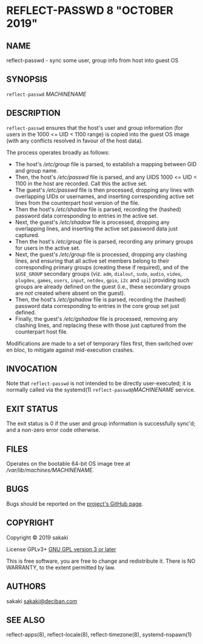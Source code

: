 [//]: # (Use md2man to generate the man page from this Markdown)
[//]: # (https://github.com/sunaku/md2man)

REFLECT-PASSWD 8 "OCTOBER 2019"
===============================

NAME
----

reflect-passwd - sync some user, group info from host into guest OS

SYNOPSIS
--------

`reflect-passwd` *MACHINENAME*

DESCRIPTION
-----------

`reflect-passwd` ensures that the host's user and group information (for
users in the 1000 <= UID < 1100 range) is copied into the guest OS
image (with any conflicts resolved in favour of the host data).

The process operates broadly as follows:

* The host's */etc/group* file is parsed, to establish a mapping
between GID and group name.
* Then, the host's */etc/passwd* file is parsed, and any UIDS
1000 <= UID < 1100 in the host are recorded. Call this the active set.
* The guest's */etc/passwd* file is then processed, dropping any lines with 
overlapping UIDs or usernames, and inserting corresponding active set lines
from the counterpart host version of the file.
* Then the host's */etc/shadow* file is parsed, recording the (hashed)
password data corresponding to entries in the active set.
* Next, the guest's */etc/shadow* file is processed, dropping any overlapping
lines, and inserting the active set password data just captured.
* Then the host's */etc/group* file is parsed, recording any primary groups
for users in the active set.
* Next, the guest's */etc/group* file is processed, dropping any clashing
lines, and ensuring that all active set members belong
to their corresponding primary groups (creating these if required),
and of the `$USE_GROUP`
secondary groups (viz. `adm`, `dialout`, `sudo`,
`audio`, `video`, `plugdev`, `games`, `users`, `input`, `netdev`, 
`gpio`, `i2c` and `spi`) providing such groups are already defined on the
guest (i.e., these secondary groups are *not* created where absent on the
guest).
* Then, the host's */etc/gshadow* file is parsed, recording the (hashed)
password data corresponding to entries in the core group set just defined.
* Finally, the guest's */etc/gshadow* file is processed, removing any
clashing lines, and replacing these with those just captured from the
counterpart host file.

Modifications are made to a set of temporary files first, then switched
over en bloc, to mitigate against mid-execution crashes.

INVOCATION
----------

Note that `reflect-passwd` is not intended to be directly user-executed; it is
normally called via the systemd(1) `reflect-passwd@`*MACHINENAME* service.

EXIT STATUS
-----------

The exit status is 0 if the user and group information is successfully
sync'd; and a non-zero error code otherwise.

FILES
-----

Operates on the bootable 64-bit OS image tree at
*/var/lib/machines/MACHINENAME*.

BUGS
----

Bugs should be reported on the
[project's GitHub page](https://github.com/sakaki-/raspbian-nspawn-64/issues).

COPYRIGHT
---------

Copyright &copy; 2019 sakaki

License GPLv3+ [GNU GPL version 3 or later](http://gnu.org/licenses/gpl.html)

This is free software, you are free to change and redistribute it.
There is NO WARRANTY, to the extent permitted by law.


AUTHORS
-------

sakaki <sakaki@deciban.com>

SEE ALSO
--------

reflect-apps(8), reflect-locale(8), reflect-timezone(8),
systemd-nspawn(1)
